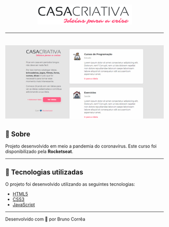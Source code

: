 <h1 align="center">
    <img src="img/logo.png">
</h1>

---

<h1>
    <img src="img/casacriativa.gif">
</h1>

## 📝 Sobre
Projeto desenvolvido em meio a pandemia do coronavírus. Este curso foi disponibilizado pela **Rocketseat**.

---

## :rocket: Tecnologias utilizadas

O projeto foi desenvolvido utilizando as seguintes tecnologias:

- [HTML5](https://developer.mozilla.org/pt-BR/docs/Web/HTML/HTML5)
- [CSS3](https://developer.mozilla.org/pt-BR/docs/Archive/CSS3)
- [JavaScript](https://www.javascript.com/)

---

Desenvolvido com 💙 por Bruno Corrêa
